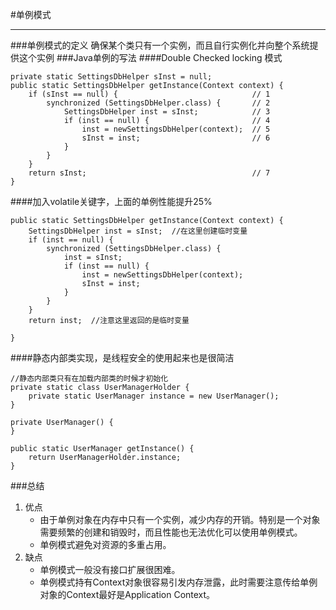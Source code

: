 #单例模式
***
###单例模式的定义
确保某个类只有一个实例，而且自行实例化并向整个系统提供这个实例
###Java单例的写法
####Double Checked locking 模式
```
private static SettingsDbHelper sInst = null;
public static SettingsDbHelper getInstance(Context context) {
    if (sInst == null) {                              // 1
        synchronized (SettingsDbHelper.class) {       // 2
            SettingsDbHelper inst = sInst;            // 3
            if (inst == null) {                       // 4
                inst = newSettingsDbHelper(context);  // 5
                sInst = inst;                         // 6
            }
        }
    }
    return sInst;                                     // 7
}
```
####加入volatile关键字，上面的单例性能提升25%
```
public static SettingsDbHelper getInstance(Context context) {
    SettingsDbHelper inst = sInst;  //在这里创建临时变量
    if (inst == null) {
        synchronized (SettingsDbHelper.class) {
            inst = sInst;
            if (inst == null) {
                inst = newSettingsDbHelper(context);
                sInst = inst;
            }
        }
    }
    return inst;  //注意这里返回的是临时变量

}
```
####静态内部类实现，是线程安全的使用起来也是很简洁
```
//静态内部类只有在加载内部类的时候才初始化
private static class UserManagerHolder {
    private static UserManager instance = new UserManager();
}

private UserManager() {
}

public static UserManager getInstance() {
    return UserManagerHolder.instance;
}
```
###总结
1. 优点
   * 由于单例对象在内存中只有一个实例，减少内存的开销。特别是一个对象需要频繁的创建和销毁时，而且性能也无法优化可以使用单例模式。
   * 单例模式避免对资源的多重占用。
2. 缺点
   * 单例模式一般没有接口扩展很困难。
   * 单例模式持有Context对象很容易引发内存泄露，此时需要注意传给单例对象的Context最好是Application Context。